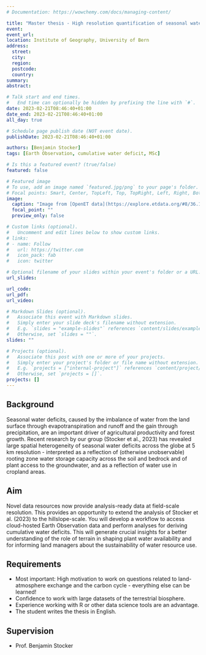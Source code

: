 ```yaml
---
# Documentation: https://wowchemy.com/docs/managing-content/

title: "Master thesis - High resolution quantification of seasonal water deficits"
event:
event_url:
location: Institute of Geography, University of Bern
address:
  street:
  city:
  region:
  postcode:
  country:
summary:
abstract:

# Talk start and end times.
#   End time can optionally be hidden by prefixing the line with `#`.
date: 2023-02-21T08:46:40+01:00
date_end: 2023-02-21T08:46:40+01:00
all_day: true

# Schedule page publish date (NOT event date).
publishDate: 2023-02-21T08:46:40+01:00

authors: [Benjamin Stocker]
tags: [Earth Observation, cumulative water deficit, MSc]

# Is this a featured event? (true/false)
featured: false

# Featured image
# To use, add an image named `featured.jpg/png` to your page's folder. 
# Focal points: Smart, Center, TopLeft, Top, TopRight, Left, Right, BottomLeft, Bottom, BottomRight.
image:
  caption: "Image from [OpenET data](https://explore.etdata.org/#8/36.155/-118.490)"
  focal_point: ""
  preview_only: false

# Custom links (optional).
#   Uncomment and edit lines below to show custom links.
# links:
# - name: Follow
#   url: https://twitter.com
#   icon_pack: fab
#   icon: twitter

# Optional filename of your slides within your event's folder or a URL.
url_slides:

url_code:
url_pdf:
url_video:

# Markdown Slides (optional).
#   Associate this event with Markdown slides.
#   Simply enter your slide deck's filename without extension.
#   E.g. `slides = "example-slides"` references `content/slides/example-slides.md`.
#   Otherwise, set `slides = ""`.
slides: ""

# Projects (optional).
#   Associate this post with one or more of your projects.
#   Simply enter your project's folder or file name without extension.
#   E.g. `projects = ["internal-project"]` references `content/project/deep-learning/index.md`.
#   Otherwise, set `projects = []`.
projects: []
---
```


## Background

Seasonal water deficits, caused by the imbalance of water from the land surface through evapotranspiration and runoff and the gain through precipitation, are an important driver of agricultural productivity and forest growth. Recent research by our group (Stocker et al., 2023) has revealed large spatial heterogeneity of seasonal water deficits across the globe at 5 km resolution - interpreted as a reflection of (otherwise unobservable) rooting zone water storage capacity across the soil and bedrock and of plant access to the groundwater, and as a reflection of water use in cropland areas. 

## Aim

Novel data resources now provide analysis-ready data at field-scale resolution. This provides an opportunity to extend the analysis of Stocker et al. (2023) to the hillslope-scale. You will develop a workflow to access cloud-hosted Earth Observation data and perform analyses for deriving cumulative water deficits. This will generate crucial insights for a better understanding of the role of terrain in shaping plant water availability and for informing land managers about the sustainability of water resource use.

## Requirements

- Most important: High motivation to work on questions related to land-atmosphere exchange and the carbon cycle - everything else can be learned!
- Confidence to work with large datasets of the terrestrial biosphere.
- Experience working with R or other data science tools are an advantage.
- The student writes the thesis in English.

## Supervision

- Prof. Benjamin Stocker